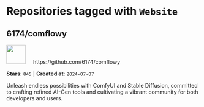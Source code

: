 # Repositories tagged with `Website`


## 6174/comflowy


<a href='https://github.com/6174/comflowy'>
<img src="https://avatars.githubusercontent.com/u/3872872?v=4" width="50" height="50"></a> &nbsp; &nbsp; https://github.com/6174/comflowy

**Stars**: `845` | **Created at**: `2024-07-07`


Unleash endless possibilities with ComfyUI and Stable Diffusion, committed to crafting refined AI-Gen tools and cultivating a vibrant community for both developers and users. 
